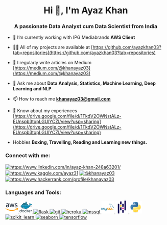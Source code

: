 <h1 align="center">Hi 👋, I'm Ayaz Khan</h1>
<h3 align="center">A passionate Data Analyst cum Data Scientist from India</h3>

- 🔭 I’m currently working with IPG Mediabrands **AWS Client**

- 👨‍💻 All of my projects are available at [https://github.com/ayazkhan03?tab=repositories](https://github.com/ayazkhan03?tab=repositories)

- 📝 I regularly write articles on Medium [https://medium.com/@khanayaz03](https://medium.com/@khanayaz03)

- 💬 Ask me about **Data Analysis, Statistics, Machine Learning, Deep Learning and NLP**

- 📫 How to reach me **khanayaz03@gmail.com**

- 📄 Know about my experiences [https://drive.google.com/file/d/1TkdV2OWNstALz-EUnspb3topLGUlYCZl/view?usp=sharing](https://drive.google.com/file/d/1TkdV2OWNstALz-EUnspb3topLGUlYCZl/view?usp=sharing)

- Hobbies **Boxing, Travelling, Reading and Learning new things.**

<h3 align="left">Connect with me:</h3>
<p align="left">
<a href="https://linkedin.com/in/https://www.linkedin.com/in/ayaz-khan-248a63201/" target="blank"><img align="center" src="https://raw.githubusercontent.com/rahuldkjain/github-profile-readme-generator/master/src/images/icons/Social/linked-in-alt.svg" alt="https://www.linkedin.com/in/ayaz-khan-248a63201/" height="30" width="40" /></a>
<a href="https://kaggle.com/https://www.kaggle.com/ayaz31" target="blank"><img align="center" src="https://raw.githubusercontent.com/rahuldkjain/github-profile-readme-generator/master/src/images/icons/Social/kaggle.svg" alt="https://www.kaggle.com/ayaz31" height="30" width="40" /></a>
<a href="https://medium.com/@khanayaz03" target="blank"><img align="center" src="https://raw.githubusercontent.com/rahuldkjain/github-profile-readme-generator/master/src/images/icons/Social/medium.svg" alt="@khanayaz03" height="30" width="40" /></a>
<a href="https://www.hackerrank.com/https://www.hackerrank.com/profile/khanayaz03" target="blank"><img align="center" src="https://raw.githubusercontent.com/rahuldkjain/github-profile-readme-generator/master/src/images/icons/Social/hackerrank.svg" alt="https://www.hackerrank.com/profile/khanayaz03" height="30" width="40" /></a>
</p>

<h3 align="left">Languages and Tools:</h3>
<p align="left"> <a href="https://aws.amazon.com" target="_blank" rel="noreferrer"> <img src="https://raw.githubusercontent.com/devicons/devicon/master/icons/amazonwebservices/amazonwebservices-original-wordmark.svg" alt="aws" width="40" height="40"/> </a> <a href="https://www.docker.com/" target="_blank" rel="noreferrer"> <img src="https://raw.githubusercontent.com/devicons/devicon/master/icons/docker/docker-original-wordmark.svg" alt="docker" width="40" height="40"/> </a> <a href="https://flask.palletsprojects.com/" target="_blank" rel="noreferrer"> <img src="https://www.vectorlogo.zone/logos/pocoo_flask/pocoo_flask-icon.svg" alt="flask" width="40" height="40"/> </a> <a href="https://git-scm.com/" target="_blank" rel="noreferrer"> <img src="https://www.vectorlogo.zone/logos/git-scm/git-scm-icon.svg" alt="git" width="40" height="40"/> </a> <a href="https://heroku.com" target="_blank" rel="noreferrer"> <img src="https://www.vectorlogo.zone/logos/heroku/heroku-icon.svg" alt="heroku" width="40" height="40"/> </a> <a href="https://www.microsoft.com/en-us/sql-server" target="_blank" rel="noreferrer"> <img src="https://www.svgrepo.com/show/303229/microsoft-sql-server-logo.svg" alt="mssql" width="40" height="40"/> </a> <a href="https://www.mysql.com/" target="_blank" rel="noreferrer"> <img src="https://raw.githubusercontent.com/devicons/devicon/master/icons/mysql/mysql-original-wordmark.svg" alt="mysql" width="40" height="40"/> </a> <a href="https://pandas.pydata.org/" target="_blank" rel="noreferrer"> <img src="https://raw.githubusercontent.com/devicons/devicon/2ae2a900d2f041da66e950e4d48052658d850630/icons/pandas/pandas-original.svg" alt="pandas" width="40" height="40"/> </a> <a href="https://www.python.org" target="_blank" rel="noreferrer"> <img src="https://raw.githubusercontent.com/devicons/devicon/master/icons/python/python-original.svg" alt="python" width="40" height="40"/> </a> <a href="https://scikit-learn.org/" target="_blank" rel="noreferrer"> <img src="https://upload.wikimedia.org/wikipedia/commons/0/05/Scikit_learn_logo_small.svg" alt="scikit_learn" width="40" height="40"/> </a> <a href="https://seaborn.pydata.org/" target="_blank" rel="noreferrer"> <img src="https://seaborn.pydata.org/_images/logo-mark-lightbg.svg" alt="seaborn" width="40" height="40"/> </a> <a href="https://www.tensorflow.org" target="_blank" rel="noreferrer"> <img src="https://www.vectorlogo.zone/logos/tensorflow/tensorflow-icon.svg" alt="tensorflow" width="40" height="40"/> </a> </p>
